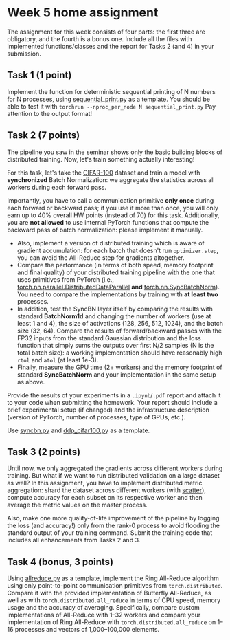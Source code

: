 # Week 5 home assignment

The assignment for this week consists of four parts: the first three are obligatory, and the fourth is a bonus one.
Include all the files with implemented functions/classes and the report for Tasks 2 (and 4) in your submission.

## Task 1 (1 point)

Implement the function for deterministic sequential printing of N numbers for N processes,
using [sequential_print.py](./sequential_print.py) as a template. 
You should be able to test it with `torchrun --nproc_per_node N sequential_print.py`
Pay attention to the output format!

## Task 2 (7 points)

The pipeline you saw in the seminar shows only the basic building blocks of distributed training. Now, let's train
something actually interesting!

For this task, let's take the [CIFAR-100](https://pytorch.org/vision/0.8/datasets.html#torchvision.datasets.CIFAR100)
dataset and train a model with **synchronized** Batch Normalization: we aggregate the statistics across all workers 
during each forward pass. 

Importantly, you have to call a communication primitive **only once** during each forward or backward pass; 
if you use it more than once, you will only earn up to 40% overall HW points (instead of 70) for this task.
Additionally, you are **not allowed** to use internal PyTorch functions that compute the backward pass
of batch normalization: please implement it manually.

* Also, implement a version of distributed training which is aware of gradient accumulation:
for each batch that doesn't run `optimizer.step`, you can avoid the All-Reduce step for gradients altogether.
* Compare the performance (in terms of both speed, memory footprint and final quality) of your distributed training 
pipeline with the one that uses primitives from PyTorch (i.e., [torch.nn.parallel.DistributedDataParallel](https://pytorch.org/docs/stable/nn.html#torch.nn.parallel.DistributedDataParallel) **and** [torch.nn.SyncBatchNorm](https://pytorch.org/docs/stable/generated/torch.nn.SyncBatchNorm.html)). 
You need to compare the implementations by training with **at least two** processes.
* In addition, test the SyncBN layer itself by comparing the results with standard **BatchNorm1d** and changing 
the number of workers (use at least 1 and 4), the size of activations (128, 256, 512, 1024), and the batch size (32, 64). 
Compare the results of forward/backward passes with the FP32 inputs from the standard Gaussian distribution and 
the loss function that simply sums the outputs over first N/2 samples (N is the total batch size): 
a working implementation should have reasonably high `rtol` and `atol` (at least 1e-3).
* Finally, measure the GPU time (2+ workers) and the memory footprint of standard **SyncBatchNorm** 
and your implementation in the same setup as above.

Provide the results of your experiments in a `.ipynb`/`.pdf` report and attach it to your code 
when submitting the homework. Your report should include a brief experimental setup (if changed) 
and the infrastructure description (version of PyTorch, number of processes, type of GPUs, etc.).

Use [syncbn.py](./syncbn.py) and [ddp_cifar100.py](./ddp_cifar100.py) as a template. 

## Task 3 (2 points)

Until now, we only aggregated the gradients across different workers during training. But what if we want to run
distributed validation on a large dataset as well? In this assignment, you have to implement distributed metric
aggregation: shard the dataset across different workers (with [scatter](https://pytorch.org/docs/stable/distributed.html#torch.distributed.scatter)), compute accuracy for each subset on 
its respective worker and then average the metric values on the master process.

Also, make one more quality-of-life improvement of the pipeline by logging the loss (and accuracy!) 
only from the rank-0 process to avoid flooding the standard output of your training command. 
Submit the training code that includes all enhancements from Tasks 2 and 3.

## Task 4 (bonus, 3 points)

Using [allreduce.py](./allreduce.py) as a template, implement the Ring All-Reduce algorithm
using only point-to-point communication primitives from `torch.distributed`. 
Compare it with the provided implementation of Butterfly All-Reduce, 
as well as with `torch.distributed.all_reduce` in terms of CPU speed, memory usage and the accuracy of averaging. 
Specifically, compare custom implementations of All-Reduce with 1–32 workers and compare your implementation of 
Ring All-Reduce with `torch.distributed.all_reduce` on 1–16 processes and vectors of 1,000–100,000 elements.
